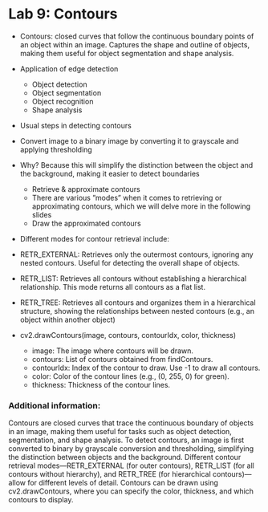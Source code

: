 # Lab 9: Contours
- Contours: closed curves that follow the continuous boundary points of an
object within an image. Captures the shape and outline of objects, making
them useful for object segmentation and shape analysis.
- Application of edge detection
  - Object detection
  - Object segmentation
  - Object recognition
  - Shape analysis


- Usual steps in detecting contours
- Convert image to a binary image by converting it to grayscale and applying
thresholding
- Why? Because this will simplify the distinction between the object and the
background, making it easier to detect boundaries
  - Retrieve & approximate contours
  - There are various ”modes” when it comes to retrieving or approximating contours,
  which we will delve more in the following slides
  - Draw the approximated contours

- Different modes for contour retrieval include:
- RETR_EXTERNAL: Retrieves only the outermost contours, ignoring any nested
contours. Useful for detecting the overall shape of objects.
- RETR_LIST: Retrieves all contours without establishing a hierarchical
relationship. This mode returns all contours as a flat list.
- RETR_TREE: Retrieves all contours and organizes them in a hierarchical
structure, showing the relationships between nested contours (e.g., an object
within another object)

- cv2.drawContours(image, contours, contourIdx, color, thickness)
  - image: The image where contours will be drawn.
  - contours: List of contours obtained from findContours.
  - contourIdx: Index of the contour to draw. Use -1 to draw all contours.
  - color: Color of the contour lines (e.g., (0, 255, 0) for green).
  - thickness: Thickness of the contour lines.


### Additional information:
Contours are closed curves that trace the continuous boundary of objects in an image, making them useful for tasks such as object detection, segmentation, and shape analysis. To detect contours, an image is first converted to binary by grayscale conversion and thresholding, simplifying the distinction between objects and the background. Different contour retrieval modes—RETR_EXTERNAL (for outer contours), RETR_LIST (for all contours without hierarchy), and RETR_TREE (for hierarchical contours)—allow for different levels of detail. Contours can be drawn using cv2.drawContours, where you can specify the color, thickness, and which contours to display.


